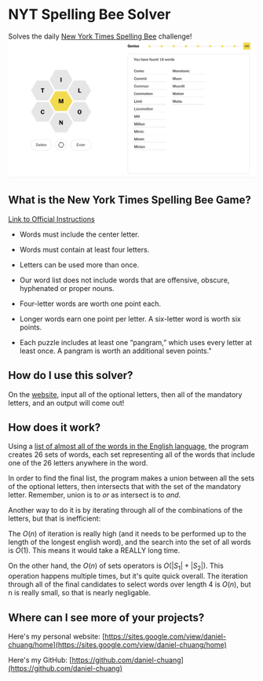 # NYT Spelling Bee Solver

Solves the daily [New York Times Spelling Bee](https://www.nytimes.com/puzzles/spelling-bee) challenge!
![Screenshotted image](spelling_bee_solver.png)

## What is the New York Times Spelling Bee Game?

[Link to Official Instructions](https://www.nytimes.com/2021/07/26/crosswords/spelling-bee-forum-introduction.html)

- Words must include the center letter.

- Words must contain at least four letters.

- Letters can be used more than once.

- Our word list does not include words that are offensive, obscure, hyphenated or proper nouns.

- Four-letter words are worth one point each.

- Longer words earn one point per letter. A six-letter word is worth six points.

- Each puzzle includes at least one “pangram,” which uses every letter at least once. A pangram is worth an additional seven points."

## How do I use this solver?

On the [website](https://share.streamlit.io/daniel-chuang/spelling-bee-solver/), input all of the optional letters, then all of the mandatory letters, and an output will come out!

## How does it work?

Using a [list of almost all of the words in the English language](http://www.mieliestronk.com/wordlist.html), the program creates 26 sets of words, each set representing all of the words that include one of the 26 letters anywhere in the word.

In order to find the final list, the program makes a union between all the sets of the optional letters, then intersects that with the set of the mandatory letter. Remember, union is to *or* as intersect is to *and*.

Another way to do it is by iterating through all of the combinations of the letters, but that is inefficient:

The $O(n)$ of iteration is really high (and it needs to be performed up to the length of the longest english word), and the search into the set of all words is $O(1)$. This means it would take a REALLY long time.

On the other hand, the $O(n)$ of sets operators is $O(|S_1| + |S_2|)$. This operation happens multiple times, but it's quite quick overall. The iteration through all of the final candidates to select words over length 4 is $O(n)$, but n is really small, so that is nearly negligable.

## Where can I see more of your projects?

Here's my personal website: [https://sites.google.com/view/daniel-chuang/home](https://sites.google.com/view/daniel-chuang/home)

Here's my GitHub: [https://github.com/daniel-chuang](https://github.com/daniel-chuang)
